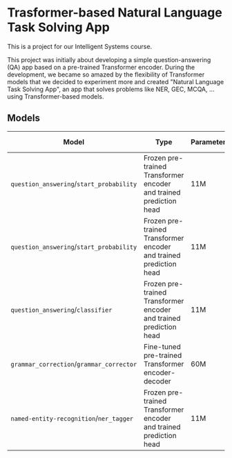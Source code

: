 # Trasformer-based Natural Language Task Solving App

This is a project for our Intelligent Systems course.

This project was initially about developing a simple question-answering (QA) app based on a pre-trained Transformer encoder. During the development, we became so amazed by the flexibility of Transformer models that we decided to experiment more and created "Natural Language Task Solving App", an app that solves problems like NER, GEC, MCQA, ... using Transformer-based models.

## Models

  Model | Type | Parameters | Training data | Training time | Evaluation
---|---|---|---|---|---
`question_answering`/`start_probability` | Frozen pre-trained Transformer encoder and trained prediction head | 11M | SQuAD 2.0 | 12 hours on CPU | _ 
`question_answering`/`start_probability` | Frozen pre-trained Transformer encoder and trained prediction head | 11M | SQuAD 2.0 | 12 hours on CPU | _ 
`question_answering`/`classifier` | Frozen pre-trained Transformer encoder and trained prediction head | 11M | SQuAD 2.0 | 12 hours on CPU | _ 
`grammar_correction`/`grammar_corrector` | Fine-tuned pre-trained Transformer encoder-decoder | 60M | C4_200M | 3 hours on 3080 Ti | _ 
`named-entity-recognition`/`ner_tagger` | Frozen pre-trained Transformer encoder and trained prediction head | 11M | CoNLL-2003 | 6 hours on CPU | _ 
